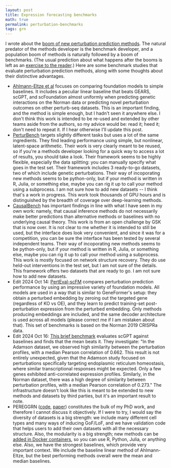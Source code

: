 ```yaml
---
layout: post
title: Expression forecasting benchmarks
math: true
permalink: perturbation-benchmarks
tags: grn
---
```


I wrote about the [boom of new perturbation prediction methods](perturbation-methods). The natural predator of the methods developer is the benchmark developer, and a population boom of methods is naturally followed by a boom of benchmarks. (The usual prediction about what happens after the booms is left as an [exercise to the reader](https://en.wikipedia.org/wiki/Lotka%E2%80%93Volterra_equations).) Here are some benchmark studies that evaluate perturbation prediction methods, along with some thoughts about their distinctive advantages.

- [Ahlmann-Eltze et al](https://www.biorxiv.org/content/10.1101/2024.09.16.613342v3) focuses on comparing foundation models to simple baselines. It includes a peculiar linear baseline that beats GEARS, scGPT, and scFoundation almost uniformly when predicting genetic interactions on the Norman data or predicting novel perturbation outcomes on other perturb-seq datasets. This is an important finding, and the method is simple enough, but I hadn't seen it anywhere else. I don't think this work is intended to be re-used and extended by other teams aside from the authors, so my advice would be: read it; heed it; don't need to repeat it. If I hear otherwise I'll update this post.
- [PerturBench](https://arxiv.org/abs/2408.10609v1) targets slightly different tasks but uses a lot of the same ingredients. They find leading performance using simple, but nonlinear, latent-space arithmetic. Their work is very clearly meant to be reused, so if you're a methods developer looking for a quick way to access a lot of results, you should take a look. Their framework seems to be highly flexible, especially the data splitting: you can manually specify what goes in the test set. Their framework includes 3 ready-to-go datasets, two of which include genetic perturbations. Their way of incoporating new methods seems to be python-only, but if your method is written in R, Julia, or something else, maybe you can rig it up to call your method using a subprocess. I am not sure how to add new datasets -- I think that's a work in progress. This work took thousands of GPU hours and is distinguished by the breadth of coverage over deep-learning methods. 
- [CausalBench](https://arxiv.org/abs/2210.17283) has important findings in line with what I have seen in my own work: namely, that causal inference methods do not necessarily make better predictions than alternative methods or baselines with no underlying causal theory. This work is from an open challenge by GSK that is now over. It is not clear to me whether it is intended to still be used, but the interface does look very convenient, and since it was for a competition, you can be sure the interface has been tested by several independent teams. Their way of incoporating new methods seems to be python-only, but if your method is written in R, Julia, or something else, maybe you can rig it up to call your method using a subprocess. This work is mostly focused on network structure recovery. They do use held-out interventions in the test set, but I am not sure of the details. This framework offers two datasets that are ready to go. I am not sure how to add new datasets.
- Edit 2024 Oct 14: [PertEval-scFM](https://www.biorxiv.org/content/10.1101/2024.10.02.616248v1) compares perturbation prediction performance by using an impressive variety of foundation models. All models are used in a way that is similar to GeneFormer's setup: they obtain a perturbed embedding by zeroing out the targeted gene (regardless of KO vs OE), and they learn to predict training-set post-perturbation expression from the perturbed embedding. Only methods producing embeddings are included, and the same decoder architecture is used across all models (please correct me if I am mistaken about that). This set of benchmarks is based on the Norman 2019 CRISPRa data.
- Edit 2024 Oct 16: [This brief benchmark](https://www.biorxiv.org/content/10.1101/2024.09.30.615843v1.full) evaluates scGPT against baselines and finds that the mean beats it. They investigate: "In the Adamson dataset, we observed high similarity between the perturbation profiles, with a median Pearson correlation of 0.662. This result is not entirely unexpected, given that the Adamson study focused on perturbations specifically targeting endoplasmic reticulum homeostasis, where similar transcriptional responses might be expected. Only a few genes exhibited anti-correlated expression profiles. Similarly, in the Norman dataset, there was a high degree of similarity between perturbation profiles, with a median Pearson correlation of 0.273." The infrastructure doesn't look like this is meant to be extended to new methods and datasets by third parties, but it's an important result to note.
- PEREGGRN ([code](https://github.com/ekernf01/perturbation_benchmarking), [paper](https://www.biorxiv.org/content/10.1101/2023.07.28.551039v2)) constitutes the bulk of my PhD work, and therefore I cannot discuss it objectively. If I were to try, I would say the diversity of datasets is a big strength: we include many different cell types and many ways of inducing GoF/LoF, and we have validation code that helps users to add their own datasets with all the necessary structure. Also, the modularity is a big strength; new methods can be [added in Docker containers](https://github.com/ekernf01/pereggrn/blob/main/docs/how_to.md#how-to-evaluate-a-new-method), so you can use R, Python, Julia, or anything else. Also, we have the strongest baselines, which provide very important context. We include the baseline linear method of Ahlmann-Eltze, but the best performing methods overall were the mean and median baselines. 